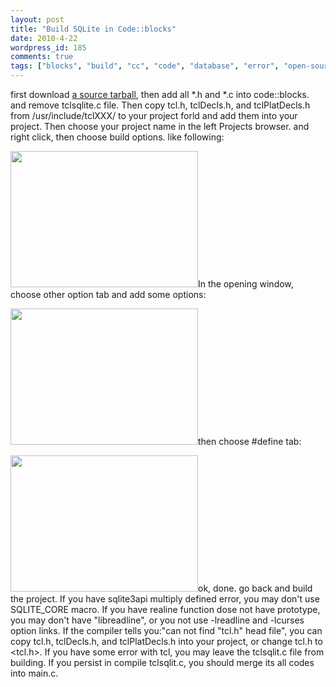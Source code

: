 ```yaml
---
layout: post
title: "Build SQLite in Code::blocks"
date: 2010-4-22
wordpress_id: 185
comments: true
tags: ["blocks", "build", "cc", "code", "database", "error", "open-source", "project", "readline", "sqlite", "sqlite3api", "tcl"]
---
```

<meta name="_edit_last" content="1" />
<meta name="views" content="1356" />
first download <a href="http://www.sqlite.org/sqlite-3.6.23.1.tar.gz">a source tarball</a>, then add all *.h and *.c into code::blocks. and remove tclsqlite.c file. Then copy tcl.h, tclDecls.h, and tclPlatDecls.h from /usr/include/tclXXX/ to your project forld and add them into your project. Then choose your project name in the left Projects browser. and right click, then choose build options. like following:

<a href="http://chillyc.info/wp-content/uploads/2010/04/22/install-sqlite-in-codeblocks/Screenshot-fts3_tokenizer.c-SQLite-CodeBlocks-8.02.png"><img class="aligncenter size-medium wp-image-186" title="Screenshot-fts3_tokenizer.c [SQLite] - Code::Blocks 8.02" src="http://chillyc.info/wp-content/uploads/2010/04/22/install-sqlite-in-codeblocks/Screenshot-fts3_tokenizer.c-SQLite-CodeBlocks-8.02-300x218.png" alt="" width="300" height="218" /></a>In the opening window, choose other option tab and add some options:

<a href="http://chillyc.info/wp-content/uploads/2010/04/22/install-sqlite-in-codeblocks/Screenshot-Project-build-options-1.png"><img class="aligncenter size-medium wp-image-187" title="Screenshot-Project build options-1" src="http://chillyc.info/wp-content/uploads/2010/04/22/install-sqlite-in-codeblocks/Screenshot-Project-build-options-1-300x218.png" alt="" width="300" height="218" /></a>then choose #define tab:

<a href="http://chillyc.info/wp-content/uploads/2010/04/22/install-sqlite-in-codeblocks/Screenshot-Project-build-options.png"><img class="aligncenter size-medium wp-image-188" title="Screenshot-Project build options" src="http://chillyc.info/wp-content/uploads/2010/04/22/install-sqlite-in-codeblocks/Screenshot-Project-build-options-300x218.png" alt="" width="300" height="218" /></a>ok, done. go back and build the project. If you have sqlite3api multiply defined error, you may don't use SQLITE_CORE macro. If you have realine function dose not have prototype, you may don't have "libreadline", or you not use -lreadline and -lcurses option links. If the compiler tells you:"can not find "tcl.h" head file", you can copy tcl.h, tclDecls.h, and tclPlatDecls.h into your project, or change tcl.h to &lt;tcl.h&gt;. If you have some error with tcl, you may leave the tclsqlit.c file from building. If you persist in compile tclsqlit.c, you should merge its all codes into main.c.
